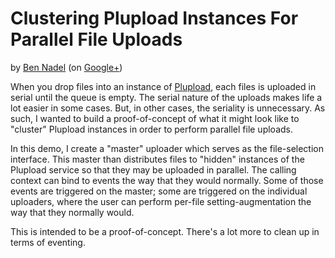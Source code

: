 
# Clustering Plupload Instances For Parallel File Uploads

by [Ben Nadel][bennadel] (on [Google+][googleplus])

When you drop files into an instance of [Plupload][plupload], each files is uploaded in serial
until the queue is empty. The serial nature of the uploads makes life a lot easier in some cases.
But, in other cases, the seriality is unnecessary. As such, I wanted to build a proof-of-concept
of what it might look like to "cluster" Plupload instances in order to perform parallel file 
uploads.

In this demo, I create a "master" uploader which serves as the file-selection interface. This 
master than distributes files to "hidden" instances of the Plupload service so that they may be 
uploaded in parallel. The calling context can bind to events the way that they would normally. 
Some of those events are triggered on the master; some are triggered on the individual uploaders,
where the user can perform per-file setting-augmentation the way that they normally would.

This is intended to be a proof-of-concept. There's a lot more to clean up in terms of eventing.


[bennadel]: http://www.bennadel.com
[googleplus]: https://plus.google.com/108976367067760160494?rel=author
[plupload]: http://plupload.com
